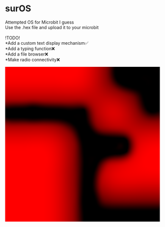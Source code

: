 # surOS<br/>
Attempted OS for Microbit I guess<br/>
Use the .hex file and upload it to your microbit<br/>
<br/>
!TODO!<br/>
*Add a custom text display mechanism✅<br/>
*Add a typing function❌<br/>
*Add a file browser❌<br/>
*Make radio connectivity❌<br/>

![alt text](https://raw.githubusercontent.com/DeaDvey/surOS/master/surOS.png)
